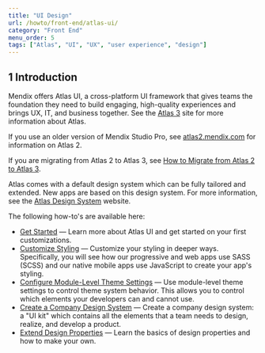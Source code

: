 ```yaml
---
title: "UI Design"
url: /howto/front-end/atlas-ui/
category: "Front End"
menu_order: 5
tags: ["Atlas", "UI", "UX", "user experience", "design"]
---
```


## 1 Introduction

Mendix offers Atlas UI, a cross-platform UI framework that gives teams the foundation they need to build engaging, high-quality experiences and brings UX, IT, and business together. See the [Atlas 3](https://atlas.mendix.com) site for more information about Atlas.

If you use an older version of Mendix Studio Pro, see [atlas2.mendix.com](https://atlas2.mendix.com/) for information on Atlas 2.

If you are migrating from Atlas 2 to Atlas 3, see [How to Migrate from Atlas 2 to Atlas 3](/refguide/moving-from-atlas-2-to-3).

Atlas comes with a default design system which can be fully tailored and extended. New apps are based on this design system. For more information, see the [Atlas Design System](https://atlasdesignsystem.mendixcloud.com/) website.

The following how-to's are available here:

* [Get Started](get-started) — Learn more about Atlas UI and get started on your first customizations.
* [Customize Styling](customize-styling-new) — Customize your styling in deeper ways. Specifically, you will see how our progressive and web apps use SASS (SCSS) and our  native mobile apps use JavaScript to create your app's styling.
* [Configure Module-Level Theme Settings](module-level-theme-settings) — Use module-level theme settings to control theme system behavior. This allows you to control which elements your developers can and cannot use.
* [Create a Company Design System](create-a-company-design-system) — Create a company design system: a "UI kit" which  contains all the elements that a team needs to design, realize, and develop a product.
* [Extend Design Properties](extend-design-properties) — Learn the basics of design properties and how to make your own.

